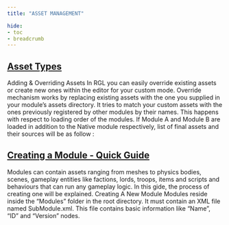```yaml
---
title: "ASSET MANAGEMENT"

hide: 
- toc
- breadcrumb
---
```


## [Asset Types](asset-types)

Adding & Overriding Assets In RGL you can easily override existing assets or create new ones within the editor for your custom mode. Override mechanism works by replacing existing assets with the one you supplied in your module’s assets directory. It tries to match your custom assets with the ones previously registered by other modules by their names. This happens with respect to loading order of the modules. If Module A and Module B are loaded in addition to the Native module respectively, list of final assets and their sources will be as follow :

## [Creating a Module - Quick Guide](quick-guides)

Modules can contain assets ranging from meshes to physics bodies, scenes, gameplay entities like factions, lords, troops, items and scripts and behaviours that can run any gameplay logic. In this gide, the process of creating one will be explained. Creating A New Module Modules reside inside the “Modules” folder in the root directory. It must contain an XML file named SubModule.xml. This file contains basic information like “Name”, “ID” and “Version” nodes.